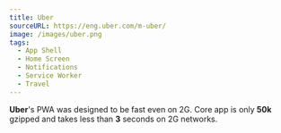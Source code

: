 ```yaml
---
title: Uber
sourceURL: https://eng.uber.com/m-uber/
image: /images/uber.png
tags:
  - App Shell
  - Home Screen
  - Notifications
  - Service Worker
  - Travel
---
```


**Uber**'s PWA was designed to be fast even on 2G. Core app is only **50k** gzipped and takes less than **3** seconds on 2G networks. 
